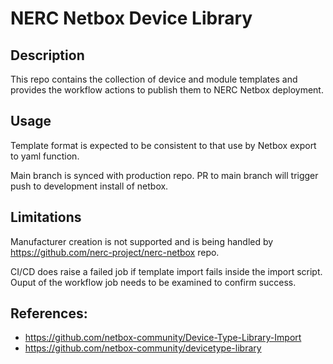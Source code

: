 # NERC Netbox Device Library

## Description
This repo contains the collection of device and module templates and provides the workflow actions to publish them to NERC Netbox deployment.

## Usage
Template format is expected to be consistent to that use by Netbox export to yaml function.

Main branch is synced with production repo. PR to main branch will trigger push to development install of netbox.

## Limitations
Manufacturer creation is not supported and is being handled by https://github.com/nerc-project/nerc-netbox repo.

CI/CD does raise a failed job if template import fails inside the import script.  Ouput of the workflow job needs to be examined to confirm success.

## References:
- https://github.com/netbox-community/Device-Type-Library-Import
- https://github.com/netbox-community/devicetype-library
